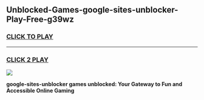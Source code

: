 
## Unblocked-Games-google-sites-unblocker-Play-Free-g39wz
<h3>
<a href="https://premium76.site?title=google-sites-unblocker&ref=10A">CLICK TO PLAY</a></h3>
<hr>

<h3>
<a href="https://premium76.site?title=google-sites-unblocker&ref=10A">CLICK 2 PLAY</a>
  
</h3>

<a href="https://premium76.site?title=google-sites-unblocker&ref=10A"><img src="https://clearcache.store/games.png"></a>


**google-sites-unblocker games unblocked: Your Gateway to Fun and Accessible Online Gaming**
